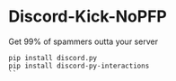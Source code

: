 # Discord-Kick-NoPFP
Get 99% of spammers outta your server

```
pip install discord.py
pip install discord-py-interactions
``
